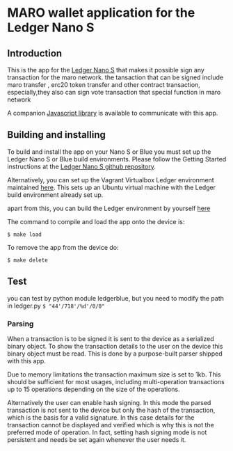 # MARO wallet application for the Ledger Nano S

## Introduction
This is the app for the [Ledger Nano S](https://www.ledgerwallet.com/products/ledger-nano-s) that makes it possible sign any transaction for the maro network.
the tansaction that can be signed include maro transfer , erc20 token transfer and other contract transaction, especially,they also can sign vote transaction that special function in maro network

A companion [Javascript library](https://github.com/LedgerHQ/ledgerjs) is available to communicate with this app.

## Building and installing

To build and install the app on your Nano S or Blue you must set up the Ledger Nano S or Blue build environments. Please follow the Getting Started instructions at the [Ledger Nano S github repository](https://github.com/LedgerHQ/ledger-nano-s).

Alternatively, you can set up the Vagrant Virtualbox Ledger environment maintained [here](https://github.com/fix/ledger-vagrant). This sets up an Ubuntu virtual machine with the Ledger build environment already set up.

apart from this, you can build the Ledger environment by yourself [here](https://ledger.readthedocs.io/en/latest/)

The command to compile and load the app onto the device is:

```$ make load```

To remove the app from the device do:

```$ make delete```


## Test
you can test by python module ledgerblue, but you need to modify the path in ledger.py 
```$ "44'/718'/%d'/0/0"```


### Parsing
When a transaction is to be signed it is sent to the device as a serialized binary object. To show the transaction details to the user on the device this binary object must be read. This is done by a purpose-built parser shipped with this app.

Due to memory limitations the transaction maximum size is set to 1kb. This should be sufficient for most usages, including multi-operation transactions up to 15 operations depending on the size of the operations.

Alternatively the user can enable hash signing. In this mode the parsed transaction is not sent to the device but only the hash of the transaction, which is the basis for a valid signature. In this case details for the transaction cannot be displayed and verified which is why this is not the preferred mode of operation. In fact, setting hash signing mode is not persistent and needs be set again whenever the user needs it.
